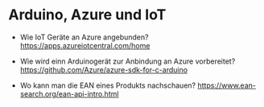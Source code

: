 
# Arduino, Azure und IoT

- Wie IoT Geräte an Azure angebunden? 
https://apps.azureiotcentral.com/home


- Wie wird einn Arduinogerät zur Anbindung an Azure vorbereitet? 
https://github.com/Azure/azure-sdk-for-c-arduino

- Wo kann man die EAN eines Produkts nachschauen?
https://www.ean-search.org/ean-api-intro.html
